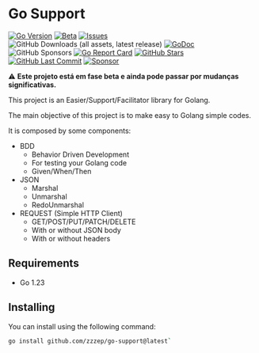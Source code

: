 # Go Support

[![Go Version](https://img.shields.io/github/go-mod/go-version/zzzep/go-support)](https://golang.org)
[![Beta](https://img.shields.io/badge/status-beta-yellow)](https://github.com/zzzep/go-support)
[![Issues](https://img.shields.io/github/issues/zzzep/go-support)](https://github.com/zzzep/go-support/issues)
![GitHub Downloads (all assets, latest release)](https://img.shields.io/github/downloads/zzzep/go-support/total)
[![GoDoc](https://godoc.org/github.com/zzzep/go-support?status.svg)](https://godoc.org/github.com/zzzep/go-support)
![GitHub Sponsors](https://img.shields.io/github/sponsors/zzzep)
[![Go Report Card](https://goreportcard.com/badge/github.com/zzzep/go-support)](https://goreportcard.com/report/github.com/zzzep/go-support)
[![GitHub Stars](https://img.shields.io/github/stars/zzzep/go-support)](https://github.com/zzzep/go-support/stargazers)
[![GitHub Last Commit](https://img.shields.io/github/last-commit/zzzep/go-support)](https://github.com/zzzep/go-support/commits/main)
[![Sponsor](https://img.shields.io/badge/sponsor-zzzep-red)](https://github.com/sponsors/zzzep)

⚠️ **Este projeto está em fase beta e ainda pode passar por mudanças significativas.**

This project is an Easier/Support/Facilitator library for Golang.

The main objective of this project is to make easy to Golang simple codes.

It is composed by some components:

- BDD
  - Behavior Driven Development
  - For testing your Golang code
  - Given/When/Then
- JSON 
  - Marshal
  - Unmarshal
  - RedoUnmarshal
- REQUEST (Simple HTTP Client)
  - GET/POST/PUT/PATCH/DELETE
  - With or without JSON body
  - With or without headers

## Requirements
 - Go 1.23

## Installing

You can install using the following command:
```bash
go install github.com/zzzep/go-support@latest`
```